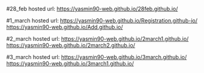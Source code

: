 #28_feb hosted url:
https://yasmin90-web.github.io/28feb.github.io/

#1_march hosted url:
https://yasmin90-web.github.io/Registration.github-io/
https://yasmin90-web.github.io/Add.github.io/

#2_march hosted url:
https://yasmin90-web.github.io/2march1.github.io/
https://yasmin90-web.github.io/2march2.github.io/

#3_march hosted url:
https://yasmin90-web.github.io/3march.github.io/
https://yasmin90-web.github.io/3march1.github.io/
